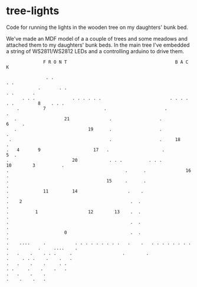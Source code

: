tree-lights
===========

Code for running the lights in the wooden tree on my daughters' bunk bed.

We've made an MDF model of a a couple of trees and some meadows and attached
them to my daughters' bunk beds. In the main tree I've embedded a string of
WS2811/WS2812 LEDs and a controlling arduino to drive them.

                  F R O N T                                         B A C K
    
                   . .                                                              . .
                .       . .                                                    . .       .
          . . .              . . . . . .                          . . . . . .         8    . . .
        .         7                      .                      .                                .
       .                  21               .                  .                             6     .
       .                           19      .                  .                                   .
     .                                     .                  .     18                              .
    .   4       9                    17   .                    .                                  5  .
    .                        20            . . .          . . .                 10        3          .
    .                                            .      .               16                           .
    .                                     15     .      .                                            .
    .             11         14                   .    .                                             .
    .    2                                         .  .                                              .
    .          1                   12        13    .  .                                              .
    .                                              .  .                                              .
    .                     0                        .  .                                              .
    .    ....     .           . . . . . . . . .   .    .   . . . . . . . . .           .     ....    .
    .   .    .    . . .     .                   .        .                   .     . . .    .    .   .
    .   .    .    .     . .                                                    . .     .    .    .   .
    .   .    .    .                                                                    .    .    .   .
